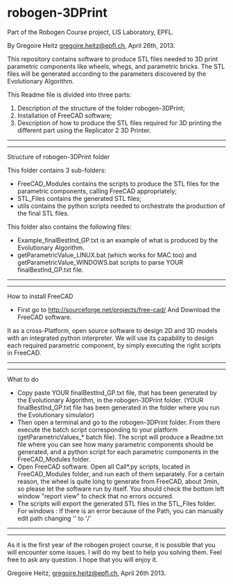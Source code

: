 robogen-3DPrint
===============
Part of the Robogen Course project, LIS Laboratory, EPFL.

By Gregoire Heitz <gregoire.heitz@epfl.ch>, April 26th, 2013.

This repository contains software to produce STL files needed to 3D print parametric components like 
wheels, whegs, and parametric bricks.
The STL files will be generated according to the parameters discovered by the Evolutionary Algorithm.

This Readme file is divided into three parts:
1) Description of the structure of the folder robogen-3DPrint;
2) Installation of FreeCAD software;
3) Description of how to produce the STL files required for 3D printing the different part 
using the Replicator 2 3D Printer.

-----------------------------------------------------------------------------------
-----------------------------------------------------------------------------------

Structure of robogen-3DPrint folder

This folder contains 3 sub-folders:
- FreeCAD_Modules contains the scripts to produce the STL files for the parametric components, calling FreeCAD appropriately;
- STL_Files contains the generated STL files;
- utils contains the python scripts needed to orchestrate the production of the final STL files.

This folder also contains the following files:
- Example_finalBestInd_GP.txt is an example of what is produced by the Evolutionary Algorithm. 
- getParametricValue_LINUX.bat (which works for MAC too) and getParametricValue_WINDOWS.bat scripts to parse YOUR finalBestInd_GP.txt file.

-------------------------------------------------------------------------------------
-------------------------------------------------------------------------------------

How to install FreeCAD

- First go to http://sourceforge.net/projects/free-cad/
And Download the FreeCAD software.

It as a cross-Platform, open source software to design 2D and 3D models with an integrated python interpreter. 
We will use its capability to design each required parametric component, by simply executing the right scripts in FreeCAD.

-------------------------------------------------------------------------------------
-------------------------------------------------------------------------------------

What to do

- Copy paste YOUR finalBestInd_GP.txt file, that has been generated by the Evolutionary Algorithm, 
  in the robogen-3DPrint folder. (YOUR finalBestInd_GP.txt file has been generated in the folder where you run the Evolutionary simulator)
- Then open a terminal and go to the robogen-3DPrint folder. From there execute the batch script corresponding to your platform (getParametricValues_* batch file).
  The script will produce a Readme.txt file where you can see how many parametric components should be generated,
  and a python script for each parametric components in the FreeCAD_Modules folder.
- Open FreeCAD software. Open all Call*.py scripts, located in FreeCAD_Modules folder, and run each of them separately.
For a certain reason, the wheel is quite long to generate from FreeCAD, about 3min, so please let the software run by itself.
You should check the bottom left window "report view" to check that no errors occured.
- The scripts will export the generated STL files in the STL_Files folder.
For windows : If there is an error because of the Path, you can manually edit path changing '\' to '/' 

-------------------------------------------------------------------------------------
-------------------------------------------------------------------------------------

As it is the first year of the robogen project course, it is possible that you will encounter some issues. 
I will do my best to help you solving them. Feel free to ask any question.
I hope that you will enjoy it.

Gregoire Heitz, <gregoire.heitz@epfl.ch>, April 26th 2013.
